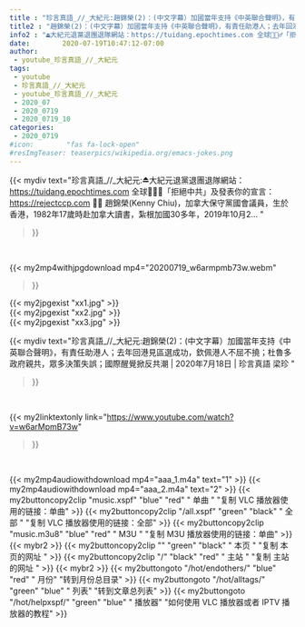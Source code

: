 ```yaml
---
title : "珍言真語_//_大紀元:趙錦榮(2)：(中文字幕）加國當年支持《中英聯合聲明》，有責任助港人；去年回港見區選成功，欽佩港人不屈不撓；杜魯多政府親共，眾多決策失誤；國際醒覺掀反共潮 | 2020年7月18日 | 珍言真語 梁珍 "
title2 : "趙錦榮(2)：(中文字幕）加國當年支持《中英聯合聲明》，有責任助港人；去年回港見區選成功，欽佩港人不屈不撓；杜魯多政府親共，眾多決策失誤；國際醒覺掀反共潮 | 2020年7月18日 | 珍言真語 梁珍 "
info2 : "⏏️大紀元退黨退團退隊網站：https://tuidang.epochtimes.com 全球🙅🏻‍♂️「拒絕中共」及發表你的宣言：https://rejectccp.com ✍🏻 趙錦榮(Kenny Chiu)，加拿大保守黨國會議員，生於香港，1982年17歲時赴加拿大讀書，紮根加國30多年，2019年10月2... "
date:        2020-07-19T10:47:12-07:00
author:
 - youtube_珍言真語_//_大紀元
tags:
 - youtube
 - 珍言真語_//_大紀元
 - youtube_珍言真語_//_大紀元
 - 2020_07
 - 2020_0719
 - 2020_0719_10
categories:
 - 2020_0719
#icon:        "fas fa-lock-open"
#resImgTeaser: teaserpics/wikipedia.org/emacs-jokes.png
---
```


{{< mydiv text="珍言真語_//_大紀元:⏏️大紀元退黨退團退隊網站：https://tuidang.epochtimes.com 全球🙅🏻‍♂️「拒絕中共」及發表你的宣言：https://rejectccp.com ✍🏻 趙錦榮(Kenny Chiu)，加拿大保守黨國會議員，生於香港，1982年17歲時赴加拿大讀書，紮根加國30多年，2019年10月2... "
>}}
<br>


{{< my2mp4withjpgdownload mp4="20200719_w6armpmb73w.webm"
>}}

{{< my2jpgexist "xx1.jpg" >}}<br>
{{< my2jpgexist "xx2.jpg" >}}<br>
{{< my2jpgexist "xx3.jpg" >}}<br>



{{< mydiv text="珍言真語_//_大紀元:趙錦榮(2)：(中文字幕）加國當年支持《中英聯合聲明》，有責任助港人；去年回港見區選成功，欽佩港人不屈不撓；杜魯多政府親共，眾多決策失誤；國際醒覺掀反共潮 | 2020年7月18日 | 珍言真語 梁珍 "
>}}
<br>

{{< my2linktextonly link="https://www.youtube.com/watch?v=w6arMpmB73w"
>}}


<br>

{{< my2mp4audiowithdownload mp4="aaa_1.m4a"    text="1" >}}
{{< my2mp4audiowithdownload mp4="aaa_2.m4a"    text="2" >}}
{{< my2buttoncopy2clip "music.xspf"        "blue"   "red"    " 单曲 "  "复制 VLC 播放器使用的链接：单曲" >}} {{< my2buttoncopy2clip "/all.xspf"         "green"  "black"  " 全部 "  "复制 VLC 播放器使用的链接：全部" >}} {{< my2buttoncopy2clip "music.m3u8"        "blue"   "red"    " M3U  "    "复制 M3U 播放器使用的链接：单曲" >}} {{< mybr2 >}} {{< my2buttoncopy2clip ""                  "green"  "black"  " 本页 "    "复制 本页的网址 " >}} {{< my2buttoncopy2clip "/"                 "black"  "red"    " 主站 "    "复制 主站的网址 " >}} {{< mybr2 >}} {{< my2buttongoto      "/hot/endothers/"   "blue"   "red"    " 月份"   "转到月份总目录" >}} {{< my2buttongoto      "/hot/alltags/"     "green"  "blue"   " 列表"   "转到文章总列表" >}} {{< my2buttongoto      "/hot/helpxspf/"    "green"  "blue"   " 播放器" "如何使用 VLC 播放器或者 IPTV 播放器的教程" >}} 
